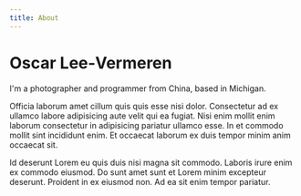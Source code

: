 ```yaml
---
title: About
---
```


# Oscar Lee&#8209;Vermeren

I'm a photographer and programmer from China, based in Michigan.

Officia laborum amet cillum quis quis esse nisi dolor. Consectetur ad ex ullamco labore adipisicing aute velit qui ea fugiat. Nisi enim mollit enim laborum consectetur in adipisicing pariatur ullamco esse. In et commodo mollit sint incididunt enim. Et occaecat laborum ex duis tempor minim anim occaecat sit.

Id deserunt Lorem eu quis duis nisi magna sit commodo. Laboris irure enim ex commodo eiusmod. Do sunt amet sunt et Lorem minim excepteur deserunt. Proident in ex eiusmod non. Ad ea sit enim tempor pariatur.

<!-- I taught myself how to program during the COVID-19 pandemic and have been learning ever since. My tech stack consists of [Node.js](https://nodejs.org/en), [TypeScript](https://www.typescriptlang.org), [Vue](https://vuejs.org), [Nuxt](https://v3.nuxtjs.org), [Tailwind](https://tailwindcss.com), and [PostgreSQL](https://www.postgresql.org). I also have experience with [C#](https://docs.microsoft.com/en-us/dotnet/csharp) and [Ruby](https://www.ruby-lang.org/en), and I plan to learn [Rust](https://www.rust-lang.org) and [Haskell](https://www.haskell.org).

I do photography as a hobby in my spare time. I use a [Nikon DX D5600](https://www.nikonusa.com/en/nikon-products/product/dslr-cameras/d5600.html) \[...]. In 2022, I won two national silver medals for the [Scholastic Art & Writing Awards](https://www.artandwriting.org). -->
